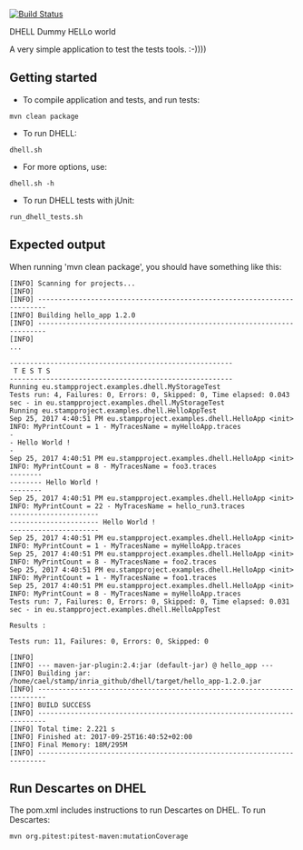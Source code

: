 
[![Build Status](http://130.237.59.170:8080/buildStatus/icon?job=test)](http://130.237.59.170:8080/job/test)













DHELL
Dummy HELLo world

A very simple application to test the tests tools. :-))))

Getting started
----------------
* To compile application and tests, and run tests:
```
mvn clean package
```

* To run DHELL:
```
dhell.sh
```

* For more options, use:
```
dhell.sh -h
```

* To run DHELL tests with jUnit:
```
run_dhell_tests.sh
```

Expected output
----------------
When running 'mvn clean package', you should have something like this:
```
[INFO] Scanning for projects...
[INFO]
[INFO] ------------------------------------------------------------------------
[INFO] Building hello_app 1.2.0
[INFO] ------------------------------------------------------------------------
[INFO]
...

-------------------------------------------------------
 T E S T S
-------------------------------------------------------
Running eu.stampproject.examples.dhell.MyStorageTest
Tests run: 4, Failures: 0, Errors: 0, Skipped: 0, Time elapsed: 0.043 sec - in eu.stampproject.examples.dhell.MyStorageTest
Running eu.stampproject.examples.dhell.HelloAppTest
Sep 25, 2017 4:40:51 PM eu.stampproject.examples.dhell.HelloApp <init>
INFO: MyPrintCount = 1 - MyTracesName = myHelloApp.traces
-
- Hello World !
-
Sep 25, 2017 4:40:51 PM eu.stampproject.examples.dhell.HelloApp <init>
INFO: MyPrintCount = 8 - MyTracesName = foo3.traces
--------
-------- Hello World !
--------
Sep 25, 2017 4:40:51 PM eu.stampproject.examples.dhell.HelloApp <init>
INFO: MyPrintCount = 22 - MyTracesName = hello_run3.traces
----------------------
---------------------- Hello World !
----------------------
Sep 25, 2017 4:40:51 PM eu.stampproject.examples.dhell.HelloApp <init>
INFO: MyPrintCount = 1 - MyTracesName = myHelloApp.traces
Sep 25, 2017 4:40:51 PM eu.stampproject.examples.dhell.HelloApp <init>
INFO: MyPrintCount = 8 - MyTracesName = foo2.traces
Sep 25, 2017 4:40:51 PM eu.stampproject.examples.dhell.HelloApp <init>
INFO: MyPrintCount = 1 - MyTracesName = foo1.traces
Sep 25, 2017 4:40:51 PM eu.stampproject.examples.dhell.HelloApp <init>
INFO: MyPrintCount = 8 - MyTracesName = myHelloApp.traces
Tests run: 7, Failures: 0, Errors: 0, Skipped: 0, Time elapsed: 0.031 sec - in eu.stampproject.examples.dhell.HelloAppTest

Results :

Tests run: 11, Failures: 0, Errors: 0, Skipped: 0

[INFO]
[INFO] --- maven-jar-plugin:2.4:jar (default-jar) @ hello_app ---
[INFO] Building jar: /home/cael/stamp/inria_github/dhell/target/hello_app-1.2.0.jar
[INFO] ------------------------------------------------------------------------
[INFO] BUILD SUCCESS
[INFO] ------------------------------------------------------------------------
[INFO] Total time: 2.221 s
[INFO] Finished at: 2017-09-25T16:40:52+02:00
[INFO] Final Memory: 18M/295M
[INFO] ------------------------------------------------------------------------
```


Run Descartes on DHEL
---------------------
The pom.xml includes instructions to run Descartes on DHEL. To run Descartes:
```
mvn org.pitest:pitest-maven:mutationCoverage
```
